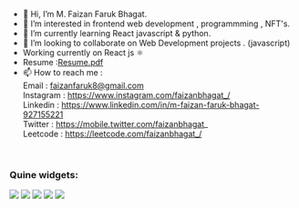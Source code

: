 - 👋 Hi, I’m M. Faizan Faruk Bhagat.
- 👀 I’m interested in frontend web development , programmming , NFT's.
- 🌱 I’m currently learning React javascript & python.
- 💞️ I’m looking to collaborate on Web Development projects . (javascript)
- Working currently on React js ⚛
- Resume :[Resume.pdf](https://github.com/faizanbhagat7/faizanbhagat7/blob/2323d5de0c7414d41955ca7beff5dbece66a33fb/tech-resume.pdf)
- 📫 How to reach me : <br/>  Email : faizanfaruk8@gmail.com <br/>  Instagram : https://www.instagram.com/faizanbhagat_/ <br/> Linkedin : https://www.linkedin.com/in/m-faizan-faruk-bhagat-927155221  <br/> Twitter : https://mobile.twitter.com/faizanbhagat_    <br/> Leetcode : https://leetcode.com/faizanbhagat_/
<br/>
<h3>Quine widgets: </h3>
<img src='https://stats.quine.sh/faizanbhagat/github?theme=dark)](https://quine.sh?utm_source=widgets&utm_campaign=faizanbhagat)' />
<img src='https://stats.quine.sh/faizanbhagat/topics-over-time?theme=dark)](https://quine.sh?utm_source=widgets&utm_campaign=faizanbhagat)' />
<img src='https://stats.quine.sh/faizanbhagat/languages-over-time?theme=dark)](https://quine.sh?utm_source=widgets&utm_campaign=faizanbhagat)' />
<img src='https://stats.quine.sh/faizanbhagat/stack-overflow?theme=dark)](https://quine.sh?utm_source=widgets&utm_campaign=faizanbhagat)' />
<img src='https://stats.quine.sh/faizanbhagat/web3?theme=dark)](https://quine.sh?utm_source=widgets&utm_campaign=faizanbhagat)' />
